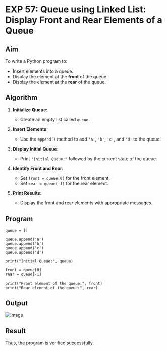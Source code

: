 # EXP 57: Queue using Linked List: Display Front and Rear Elements of a Queue

##  Aim

To write a Python program to:
- Insert elements into a queue.
- Display the element at the **front** of the queue.
- Display the element at the **rear** of the queue.



##  Algorithm

1. **Initialize Queue**:
   - Create an empty list called `queue`.

2. **Insert Elements**:
   - Use the `append()` method to add `'a'`, `'b'`, `'c'`, and `'d'` to the queue.

3. **Display Initial Queue**:
   - Print `"Initial Queue:"` followed by the current state of the queue.

4. **Identify Front and Rear**:
   - Set `front = queue[0]` for the front element.
   - Set `rear = queue[-1]` for the rear element.

5. **Print Results**:
   - Display the front and rear elements with appropriate messages.


## Program
```
queue = []

queue.append('a')
queue.append('b')
queue.append('c')
queue.append('d')

print("Initial Queue:", queue)

front = queue[0]
rear = queue[-1]

print("Front element of the queue:", front)
print("Rear element of the queue:", rear)
```
## Output
![image](https://github.com/user-attachments/assets/393ae428-ce02-41f7-b0ac-b49d4bcc447f)

## Result
 Thus, the program is verified successfully.
